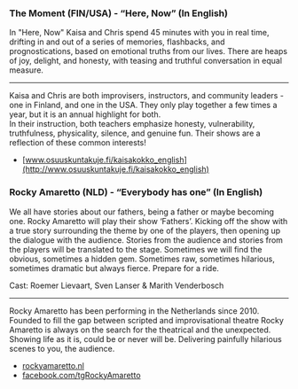 ### The Moment (FIN/USA) - “Here, Now” (In English)

In "Here, Now" Kaisa and Chris spend 45 minutes with you in real time, drifting in and out of a series of memories, flashbacks, and prognostications, based on emotional truths from our lives. There are heaps of joy, delight, and honesty, with teasing and truthful conversation in equal measure.

---

Kaisa and Chris are both improvisers, instructors, and community leaders - one in Finland, and one in the USA. They only play together a few times a year, but it is an annual highlight for both.  
In their instruction, both teachers emphasize honesty, vulnerability, truthfulness, physicality, silence, and genuine fun. Their shows are a reflection of these common interests!

- [www.osuuskuntakuje.fi/kaisakokko_english](http://www.osuuskuntakuje.fi/kaisakokko_english)

### Rocky Amaretto (NLD) - “Everybody has one” (In English)

We all have stories about our fathers, being a father or maybe becoming one. Rocky Amaretto will play their show ‘Fathers’. Kicking off the show with a true story surrounding the theme by one of the players,  then opening up the dialogue with the audience.
Stories from the audience and stories from the players will be translated to the stage.
Sometimes we will find the obvious, sometimes a hidden gem. Sometimes raw, sometimes hilarious, sometimes dramatic but always fierce. Prepare for a ride.

Cast: Roemer Lievaart, Sven Lanser & Marith Venderbosch

---

Rocky Amaretto has been performing in the Netherlands since 2010. Founded to fill the gap between scripted and improvisational theatre Rocky Amaretto is always on the search for the theatrical and the unexpected. Showing life as it is, could be or never will be. Delivering painfully hilarious scenes to you, the audience. 

- [rockyamaretto.nl](http://www.rockyamaretto.nl)
- [facebook.com/tgRockyAmaretto](https://www.facebook.com/tgRockyAmaretto)
